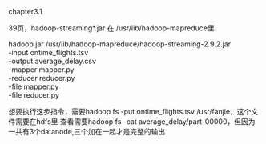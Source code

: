 chapter3.1

39页，hadoop-streaming*.jar 在 /usr/lib/hadoop-mapreduce里

hadoop jar  /usr/lib/hadoop-mapreduce/hadoop-streaming-2.9.2.jar\
  -input ontime_flights.tsv \
  -output average_delay.csv \
  -mapper mapper.py \
  -reducer reducer.py \
  -file mapper.py \
  -file reducer.py 

  想要执行这步指令，需要hadoop fs -put ontime_flights.tsv /usr/fanjie，这个文件需要在hdfs里
  查看需要hadoop fs -cat average_delay/part-00000，但因为一共有3个datanode,三个加在一起才是完整的输出